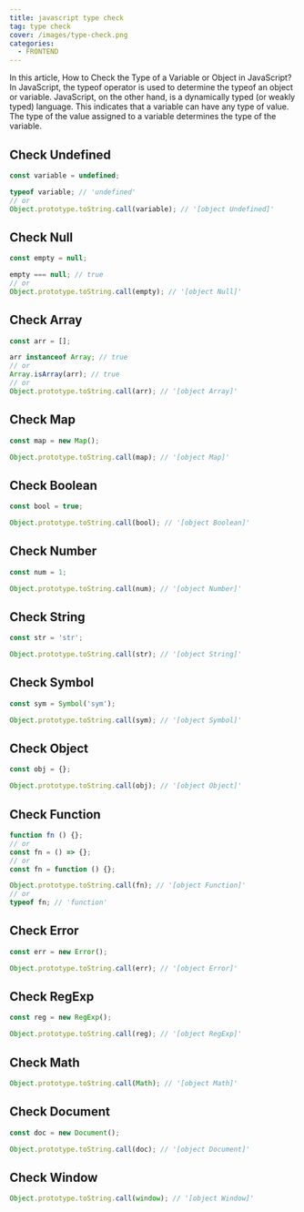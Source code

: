 ```yaml
---
title: javascript type check
tag: type check
cover: /images/type-check.png
categories:
  - FRONTEND
---
```

In this article, How to Check the Type of a Variable or Object in JavaScript? In JavaScript, the typeof operator is used to determine the typeof an object or variable. JavaScript, on the other hand, is a dynamically typed (or weakly typed) language. This indicates that a variable can have any type of value. The type of the value assigned to a variable determines the type of the variable.

## Check Undefined
```javascript
const variable = undefined;

typeof variable; // 'undefined'
// or
Object.prototype.toString.call(variable); // '[object Undefined]'
```
## Check Null
```javascript
const empty = null;

empty === null; // true
// or
Object.prototype.toString.call(empty); // '[object Null]'
```

## Check Array
```javascript
const arr = [];

arr instanceof Array; // true
// or
Array.isArray(arr); // true
// or
Object.prototype.toString.call(arr); // '[object Array]'
```

## Check Map
```javascript
const map = new Map();

Object.prototype.toString.call(map); // '[object Map]'
```

## Check Boolean
```javascript
const bool = true;

Object.prototype.toString.call(bool); // '[object Boolean]'
```

## Check Number
```javascript
const num = 1;

Object.prototype.toString.call(num); // '[object Number]'
```

## Check String
```javascript
const str = 'str';

Object.prototype.toString.call(str); // '[object String]'
```

## Check Symbol
```javascript
const sym = Symbol('sym');

Object.prototype.toString.call(sym); // '[object Symbol]'
```

## Check Object
```javascript
const obj = {};

Object.prototype.toString.call(obj); // '[object Object]'
```

## Check Function
```javascript
function fn () {};
// or
const fn = () => {};
// or
const fn = function () {};

Object.prototype.toString.call(fn); // '[object Function]'
// or
typeof fn; // 'function'
```

## Check Error
```javascript
const err = new Error();

Object.prototype.toString.call(err); // '[object Error]'
```

## Check RegExp
```javascript
const reg = new RegExp();

Object.prototype.toString.call(reg); // '[object RegExp]'
```

## Check Math
```javascript
Object.prototype.toString.call(Math); // '[object Math]'
```

## Check Document
```javascript
const doc = new Document();

Object.prototype.toString.call(doc); // '[object Document]'
```

## Check Window
```javascript
Object.prototype.toString.call(window); // '[object Window]'
```
